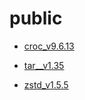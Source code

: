 # public

- [croc_v9.6.13](https://github.com/Olivetti/public/raw/master/croc_9.6.13_Linux-64bit.deb)

- [tar__v1.35  ](https://github.com/Olivetti/public/raw/master/tar-1.35.tar.gz)

- [zstd_v1.5.5 ](https://github.com/Olivetti/public/raw/master/zstd-1.5.5.tar.gz)

